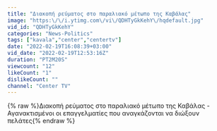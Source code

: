 ```yaml
---
title: "Διακοπή ρεύματος στο παραλιακό μέτωπο της Καβάλας"
image: "https:\/\/i.ytimg.com\/vi\/QDHTyGkKehY\/hqdefault.jpg"
vid_id: "QDHTyGkKehY"
categories: "News-Politics"
tags: ["kavala","center","centertv"]
date: "2022-02-19T16:08:39+03:00"
vid_date: "2022-02-19T12:53:16Z"
duration: "PT2M20S"
viewcount: "12"
likeCount: "1"
dislikeCount: ""
channel: "Center TV"
---
```

{% raw %}Διακοπή ρεύματος στο παραλιακό μέτωπο της Καβάλας - Αγανακτισμένοι οι επαγγελματίες που αναγκάζονται να διώξουν πελάτες{% endraw %}
